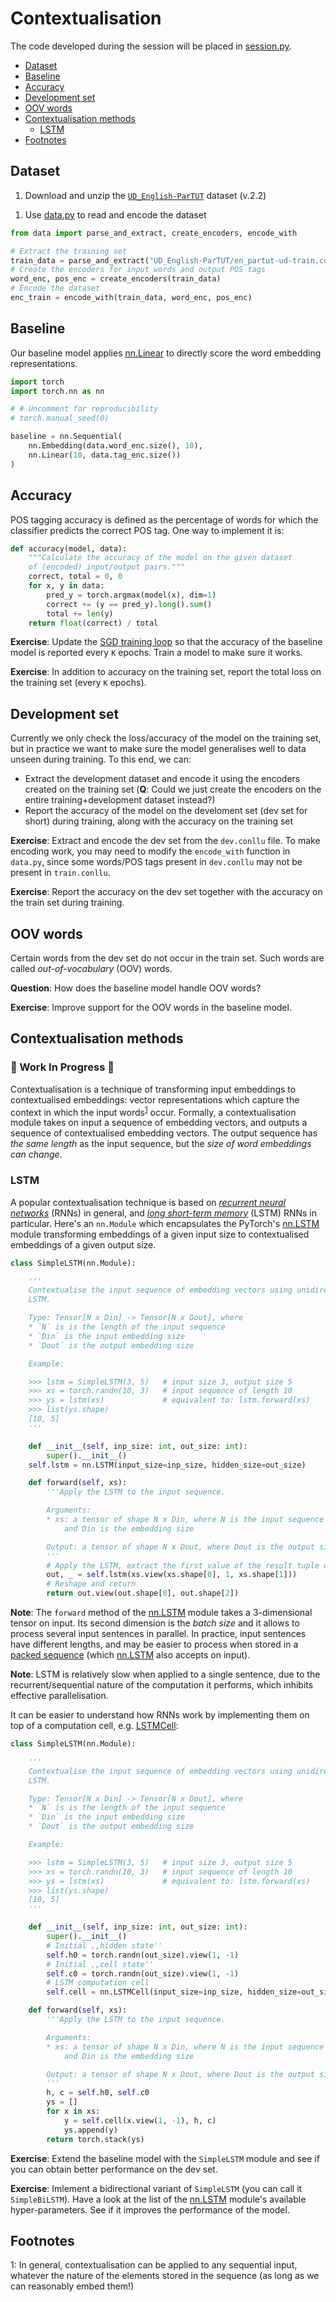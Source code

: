 # Contextualisation

The code developed during the session will be placed in
[session.py](session.py).

<!-- START doctoc generated TOC please keep comment here to allow auto update -->
<!-- DON'T EDIT THIS SECTION, INSTEAD RE-RUN doctoc TO UPDATE -->


- [Dataset](#dataset)
- [Baseline](#baseline)
- [Accuracy](#accuracy)
- [Development set](#development-set)
- [OOV words](#oov-words)
- [Contextualisation methods](#contextualisation-methods)
  - [LSTM](#lstm)
- [Footnotes](#footnotes)

<!-- END doctoc generated TOC please keep comment here to allow auto update -->

## Dataset

<!--
TODO:
* Increate the size of the dataset (use a fragment of ParTUT?)
* Split it to train/dev/test
* Read data from disk?
-->

<!--
[official    repository][UD_German-HDT-repo] (either use `git` or `Code -> Download ZIP`)
-->

1. Download and unzip the [`UD_English-ParTUT`][UD_English-ParTUT] dataset (v.2.2)
  <!-- <sup>[1](#footnote1)</sup>) from [here][dataset] -->
1. Use [data.py](data.py) to read and encode the dataset
```python
from data import parse_and_extract, create_encoders, encode_with

# Extract the training set
train_data = parse_and_extract("UD_English-ParTUT/en_partut-ud-train.conllu")
# Create the encoders for input words and output POS tags
word_enc, pos_enc = create_encoders(train_data)
# Encode the dataset
enc_train = encode_with(train_data, word_enc, pos_enc)
```


## Baseline

Our baseline model applies [nn.Linear][linear] to directly score the word
embedding representations.
```python
import torch
import torch.nn as nn

# # Uncomment for reproducibility
# torch.manual_seed(0)

baseline = nn.Sequential(
    nn.Embedding(data.word_enc.size(), 10),
    nn.Linear(10, data.tag_enc.size())
)
```

## Accuracy

<!--
TODO:
* Explain and implement accuracy
* Show the result of the baseline model on the (dev->)train set
-->

POS tagging accuracy is defined as the percentage of words for which the
classifier predicts the correct POS tag.  One way to implement it is:
```python
def accuracy(model, data):
    """Calculate the accuracy of the model on the given dataset
    of (encoded) input/output pairs."""
    correct, total = 0, 0
    for x, y in data:
        pred_y = torch.argmax(model(x), dim=1)
        correct += (y == pred_y).long().sum()
        total += len(y)
    return float(correct) / total
```

**Exercise**: Update the [SGD training loop](https://github.com/kawu/hhu-dl-materials-2020/tree/main/gradient-descent#stochastic-gradient-descent)
so that the accuracy of the baseline model is reported every `K` epochs.  Train a model to make sure it works.

**Exercise**: In addition to accuracy on the training set, report the total loss on the training set (every `K` epochs).

## Development set

Currently we only check the loss/accuracy of the model on the training set, but
in practice we want to make sure the model generalises well to data unseen
during training.  To this end, we can:
* Extract the development dataset and encode it using the encoders created on
  the training set (**Q**: Could we just create the encoders on the entire
  training+development dataset instead?)
* Report the accuracy of the model on the develoment set (dev set for short)
  during training, along with the accuracy on the training set

**Exercise**: Extract and encode the dev set from the `dev.conllu` file.  To
make encoding work, you may need to modify the `encode_with` function in
`data.py`, since some words/POS tags present in `dev.conllu` may not be present
in `train.conllu`.

**Exercise**: Report the accuracy on the dev set together with the accuracy on
the train set during training.

## OOV words

Certain words from the dev set do not occur in the train set.  Such words are
called *out-of-vocabulary* (OOV) words.

**Question**: How does the baseline model handle OOV words?

**Exercise**: Improve support for the OOV words in the baseline model.

## Contextualisation methods

### :construction: Work In Progress :construction:

Contextualisation is a technique of transforming input embeddings to
contextualised embeddings: vector representations which capture the context in
which the input words<sup>[1](#footnote1)</sup> occur.  Formally, a
contextualisation module takes on input a sequence of embedding vectors, and
outputs a sequence of contextualised embedding vectors.  The output sequence
has *the same length* as the input sequence, but the *size of word embeddings
can change*.

### LSTM

A popular contextualisation technique is based on [*recurrent neural
networks*][RNN] (RNNs) in general, and [*long short-term memory*][LSTM] (LSTM)
RNNs in particular.  Here's an `nn.Module` which encapsulates the PyTorch's
[nn.LSTM][nn-lstm] module transforming embeddings of a given input size to
contextualised embeddings of a given output size.
```python
class SimpleLSTM(nn.Module):

    '''
    Contextualise the input sequence of embedding vectors using unidirectional
    LSTM.

    Type: Tensor[N x Din] -> Tensor[N x Dout], where
    * `N` is is the length of the input sequence
    * `Din` is the input embedding size
    * `Dout` is the output embedding size

    Example:

    >>> lstm = SimpleLSTM(3, 5)   # input size 3, output size 5
    >>> xs = torch.randn(10, 3)   # input sequence of length 10
    >>> ys = lstm(xs)             # equivalent to: lstm.forward(xs)
    >>> list(ys.shape)
    [10, 5]
    '''

    def __init__(self, inp_size: int, out_size: int):
        super().__init__()
	self.lstm = nn.LSTM(input_size=inp_size, hidden_size=out_size)

    def forward(self, xs):
        '''Apply the LSTM to the input sequence.

        Arguments:
        * xs: a tensor of shape N x Din, where N is the input sequence length
            and Din is the embedding size

        Output: a tensor of shape N x Dout, where Dout is the output size
        '''
        # Apply the LSTM, extract the first value of the result tuple only
        out, _ = self.lstm(xs.view(xs.shape[0], 1, xs.shape[1]))
        # Reshape and return
        return out.view(out.shape[0], out.shape[2])
```

**Note**: The `forward` method of the [nn.LSTM][nn-lstm] module takes a
3-dimensional tensor on input.  Its second dimension is the *batch size* and it
allows to process several input sentences in parallel.  In practice, input
sentences have different lengths, and may be easier to process when stored
in a [packed sequence][packed-seq] (which [nn.LSTM][nn-lstm] also accepts on
input).

**Note**: LSTM is relatively slow when applied to a single sentence, due to the
recurrent/sequential nature of the computation it performs, which inhibits
effective parallelisation.

It can be easier to understand how RNNs work by implementing them on top of a
computation cell, e.g.
[LSTMCell](https://pytorch.org/docs/1.6.0/generated/torch.nn.LSTMCell.html?highlight=lstm%20cell#torch.nn.LSTMCell):
```python
class SimpleLSTM(nn.Module):

    '''
    Contextualise the input sequence of embedding vectors using unidirectional
    LSTM.

    Type: Tensor[N x Din] -> Tensor[N x Dout], where
    * `N` is is the length of the input sequence
    * `Din` is the input embedding size
    * `Dout` is the output embedding size

    Example:

    >>> lstm = SimpleLSTM(3, 5)   # input size 3, output size 5
    >>> xs = torch.randn(10, 3)   # input sequence of length 10
    >>> ys = lstm(xs)             # equivalent to: lstm.forward(xs)
    >>> list(ys.shape)
    [10, 5]
    '''

    def __init__(self, inp_size: int, out_size: int):
        super().__init__()
        # Initial ,,hidden state''
        self.h0 = torch.randn(out_size).view(1, -1)
        # Initial ,,cell state''
        self.c0 = torch.randn(out_size).view(1, -1)
        # LSTM computation cell
        self.cell = nn.LSTMCell(input_size=inp_size, hidden_size=out_size)

    def forward(self, xs):
        '''Apply the LSTM to the input sequence.

        Arguments:
        * xs: a tensor of shape N x Din, where N is the input sequence length
            and Din is the embedding size

        Output: a tensor of shape N x Dout, where Dout is the output size
        '''
        h, c = self.h0, self.c0
        ys = []
        for x in xs:
            y = self.cell(x.view(1, -1), h, c)
            ys.append(y)
        return torch.stack(ys)
```

**Exercise**: Extend the baseline model with the `SimpleLSTM` module and see if
you can obtain better performance on the dev set.

**Exercise**: Imlement a bidirectional variant of `SimpleLSTM` (you can call it
`SimpleBiLSTM`).  Have a look at the list of the [nn.LSTM][nn-lstm] module's
available hyper-parameters.  See if it improves the performance of the model.

<!--
### Convolution

### Recurent networks

### Transformer
-->

## Footnotes

<a name="footnote1">1</a>: In general, contextualisation can be applied to any sequential input, whatever the nature of the elements stored in the sequence (as long as we can reasonably embed them!)

<!--
<a name="footnote1">1</a>: The sample consists of the first 1000 sentences from
[UD_German-HDT-master/de_hdt-ud-train-a-1.conllu](https://github.com/UniversalDependencies/UD_German-HDT/blob/23f2f1d5ce1621611604c39c9e1069448ec2eb39/de_hdt-ud-train-a-1.conllu).
-->



[linear]: https://pytorch.org/docs/1.6.0/generated/torch.nn.Linear.html?highlight=linear#torch.nn.Linear "Linear nn.Module"
<!-- [dataset]: https://user.phil.hhu.de/~waszczuk/teaching/hhu-dl-wi20/data/UD_German-HDT-sample.zip "UD_German-HDT sample dataset" -->
[UD_English-ParTUT]: https://user.phil.hhu.de/~waszczuk/teaching/hhu-dl-wi20/data/UD_English-ParTUT.zip "UD_English-ParTUT sample dataset"
[UD_German-HDT-repo]: https://github.com/UniversalDependencies/UD_German-HDT
[RNN]: https://en.wikipedia.org/wiki/Recurrent_neural_network#/media/File:Recurrent_neural_network_unfold.svg "RNN"
[LSTM]: https://colah.github.io/posts/2015-08-Understanding-LSTMs "LSTM"
[nn-lstm]: https://pytorch.org/docs/1.6.0/generated/torch.nn.LSTM.html?highlight=lstm#torch.nn.LSTM "LSTM nn.Module"
[packed-seq]: https://pytorch.org/docs/1.6.0/generated/torch.nn.utils.rnn.PackedSequence.html?highlight=packedsequence#torch.nn.utils.rnn.PackedSequence "Packed sequence"

<!--
[linear]: https://pytorch.org/docs/1.6.0/generated/torch.nn.Linear.html?highlight=linear#torch.nn.Linear "Linear nn.Module"
[module]: https://pytorch.org/docs/1.6.0/generated/torch.nn.Module.html?highlight=module#torch.nn.Module "PyTorch neural module"
[cross-entropy]: https://en.wikipedia.org/wiki/Cross_entropy "Cross entropy"
[cross-entropy-loss]: https://pytorch.org/docs/1.6.0/generated/torch.nn.CrossEntropyLoss.html?highlight=crossentropyloss#torch.nn.CrossEntropyLoss "Cross entropy loss criterion"
[eucl-dist]: https://pytorch.org/docs/1.6.0/generated/torch.dist.html?highlight=dist#torch.dist "Euclidean distance"
[sgd]: https://en.wikipedia.org/wiki/Stochastic_gradient_descent#Iterative_method "Stochastic gradient descent"
[sgd-optim]: https://pytorch.org/docs/1.6.0/optim.html?highlight=sgd#torch.optim.SGD "SGD optimiser"
[adam-optim]: https://pytorch.org/docs/1.6.0/optim.html?highlight=adam#torch.optim.Adam "Adam optimiser"
[adagrad-optim]: https://pytorch.org/docs/1.6.0/optim.html#torch.optim.Adagrad "Adagrad optimiser"
-->
